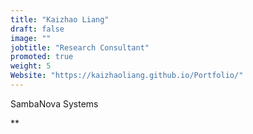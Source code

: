 ```yaml
---
title: "Kaizhao Liang"
draft: false
image: ""
jobtitle: "Research Consultant"
promoted: true
weight: 5
Website: "https://kaizhaoliang.github.io/Portfolio/"
---
```


SambaNova Systems

**

